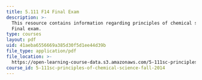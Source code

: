 ```yaml
---
title: 5.111 F14 Final Exam
description: >-
  This resource contains information regarding principles of chemical science:
  Final exam.
type: courses
layout: pdf
uid: 41aeba6556669a385d30f5d1ee44d39b
file_type: application/pdf
file_location: >-
  https://open-learning-course-data.s3.amazonaws.com/5-111sc-principles-of-chemical-science-fall-2014/41aeba6556669a385d30f5d1ee44d39b_MIT5_111F14_FinalExam.pdf
course_id: 5-111sc-principles-of-chemical-science-fall-2014
---
```

